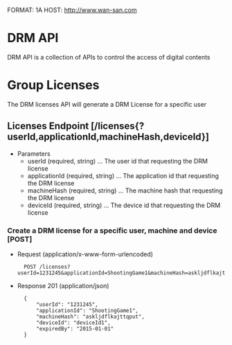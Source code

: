 FORMAT: 1A
HOST: http://www.wan-san.com

# DRM API
DRM API is a collection of APIs to control the access of digital contents

# Group Licenses
The DRM licenses API will generate a DRM License for a specific user

## Licenses Endpoint [/licenses{?userId,applicationId,machineHash,deviceId}]

+ Parameters
    + userId (required, string) ... The user id that requesting the DRM license
    + applicationId (required, string) ... The application id that requesting the DRM license
    + machineHash (required, string) ... The machine hash that requesting the DRM license
    + deviceId (required, string) ... The device id that requesting the DRM license

### Create a DRM license for a specific user, machine and device [POST]

+ Request (application/x-www-form-urlencoded)

        POST /licenses?userId=1231245&applicationId=ShootingGame1&machineHash=askljdflkajttqput&deviceId=deviceId1

+ Response 201 (application/json)

        {
            "userId": "1231245",
            "applicationId": "ShootingGame1",
            "machineHash": "askljdflkajttqput",
            "deviceId": "deviceId1",
            "expiredBy": "2015-01-01"
        }



